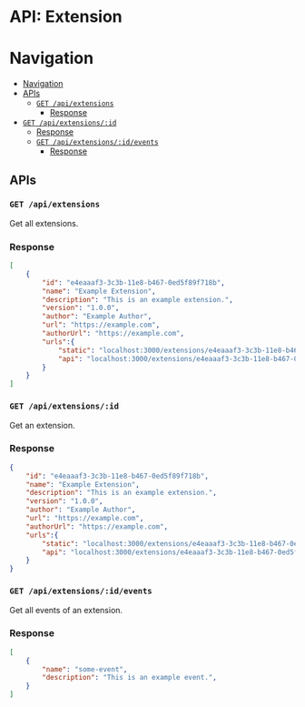 # API: Extension

# Navigation

- [Navigation](#navigation)
- [APIs](#apis)
  - [`GET /api/extensions`](#get-apiextensions)
    - [Response](#response)
- [`GET /api/extensions/:id`](#get-apiextensionsid)
    - [Response](#response-1)
  - [`GET /api/extensions/:id/events`](#get-apiextensionsidevents)
    - [Response](#response-2)


## APIs

### `GET /api/extensions`

Get all extensions.

### Response

```json
[
    {
        "id": "e4eaaaf3-3c3b-11e8-b467-0ed5f89f718b",
        "name": "Example Extension",
        "description": "This is an example extension.",
        "version": "1.0.0",
        "author": "Example Author",
        "url": "https://example.com",
        "authorUrl": "https://example.com",
        "urls":{
            "static": "localhost:3000/extensions/e4eaaaf3-3c3b-11e8-b467-0ed5f89f718b/static/",
            "api": "localhost:3000/extensions/e4eaaaf3-3c3b-11e8-b467-0ed5f89f718b/api/",
        }
    }
]
```

### `GET /api/extensions/:id`

Get an extension.

### Response

```json
{
    "id": "e4eaaaf3-3c3b-11e8-b467-0ed5f89f718b",
    "name": "Example Extension",
    "description": "This is an example extension.",
    "version": "1.0.0",
    "author": "Example Author",
    "url": "https://example.com",
    "authorUrl": "https://example.com",
    "urls":{
        "static": "localhost:3000/extensions/e4eaaaf3-3c3b-11e8-b467-0ed5f89f718b/static/",
        "api": "localhost:3000/extensions/e4eaaaf3-3c3b-11e8-b467-0ed5f89f718b/api/",
    }
}
```

### `GET /api/extensions/:id/events`

Get all events of an extension.

### Response

```json
[
    {
        "name": "some-event",
        "description": "This is an example event.",
    }
]
```